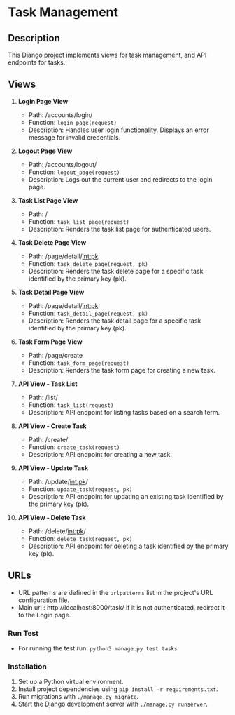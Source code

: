 # Task Management

## Description
This Django project implements views for task management, and API endpoints for tasks. 

## Views

1. **Login Page View**
    - Path: /accounts/login/
    - Function: `login_page(request)`
    - Description: Handles user login functionality. Displays an error message for invalid credentials.

2. **Logout Page View**
    - Path: /accounts/logout/
    - Function: `logout_page(request)`
    - Description: Logs out the current user and redirects to the login page.

3. **Task List Page View**
    - Path: /
    - Function: `task_list_page(request)`
    - Description: Renders the task list page for authenticated users.

4. **Task Delete Page View**
    - Path: /page/detail/<int:pk>
    - Function: `task_delete_page(request, pk)`
    - Description: Renders the task delete page for a specific task identified by the primary key (pk).

5. **Task Detail Page View**
    - Path: /page/detail/<int:pk>
    - Function: `task_detail_page(request, pk)`
    - Description: Renders the task detail page for a specific task identified by the primary key (pk).

6. **Task Form Page View**
    - Path: /page/create
    - Function: `task_form_page(request)`
    - Description: Renders the task form page for creating a new task.

7. **API View - Task List**
    - Path: /list/
    - Function: `task_list(request)`
    - Description: API endpoint for listing tasks based on a search term.

8. **API View - Create Task**
    - Path: /create/
    - Function: `create_task(request)`
    - Description: API endpoint for creating a new task.

9. **API View - Update Task**
    - Path: /update/<int:pk>/
    - Function: `update_task(request, pk)`
    - Description: API endpoint for updating an existing task identified by the primary key (pk).

10. **API View - Delete Task**
    - Path: /delete/<int:pk>/
    - Function: `delete_task(request, pk)`
    - Description: API endpoint for deleting a task identified by the primary key (pk).

## URLs

- URL patterns are defined in the `urlpatterns` list in the project's URL configuration file.
- Main url : http://localhost:8000/task/ if it is not authenticated, redirect it to the Login page.

### Run Test
- For running the test run: `python3 manage.py test tasks`

### Installation
1. Set up a Python virtual environment.
2. Install project dependencies using `pip install -r requirements.txt`.
3. Run migrations with `./manage.py migrate`.
4. Start the Django development server with `./manage.py runserver`.
